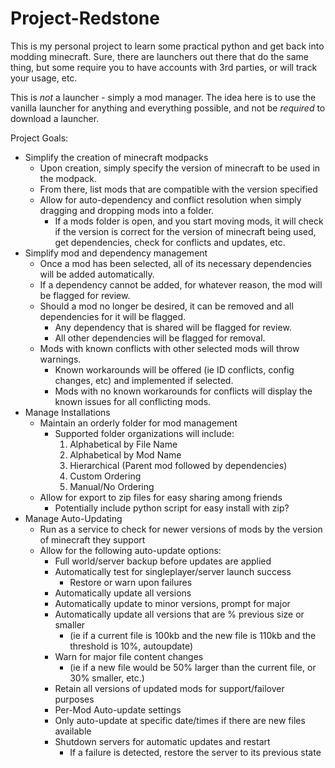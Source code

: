 # Project-Redstone
This is my personal project to learn some practical python and get back into modding minecraft.  Sure, there are launchers out there that do the same thing, but some require you to have accounts with 3rd parties, or will track your usage, etc.

This is _not_ a launcher - simply a mod manager.  The idea here is to use the vanilla launcher for anything and everything possible, and not be _required_ to download a launcher.

Project Goals:

* Simplify the creation of minecraft modpacks
    * Upon creation, simply specify the version of minecraft to be used in the modpack.
    * From there, list mods that are compatible with the version specified
    * Allow for auto-dependency and conflict resolution when simply dragging and dropping mods into a folder.
        * If a mods folder is open, and you start moving mods, it will check if the version is correct for the version of minecraft being used, get dependencies, check for conflicts and updates, etc.
* Simplify mod and dependency management
    * Once a mod has been selected, all of its necessary dependencies will be added automatically.
    * If a dependency cannot be added, for whatever reason, the mod will be flagged for review.
    * Should a mod no longer be desired, it can be removed and all dependencies for it will be flagged.
        * Any dependency that is shared will be flagged for review.
        * All other dependencies will be flagged for removal.
    * Mods with known conflicts with other selected mods will throw warnings.
        * Known workarounds will be offered (ie ID conflicts, config changes, etc) and implemented if selected.
        * Mods with no known workarounds for conflicts will display the known issues for all conflicting mods.
* Manage Installations
    * Maintain an orderly folder for mod management
        * Supported folder organizations will include:
            1) Alphabetical by File Name
            2) Alphabetical by Mod Name
            3) Hierarchical (Parent mod followed by dependencies)
            4) Custom Ordering
            5) Manual/No Ordering
    * Allow for export to zip files for easy sharing among friends
        * Potentially include python script for easy install with zip?
* Manage Auto-Updating
    * Run as a service to check for newer versions of mods by the version of minecraft they support
    * Allow for the following auto-update options:
        * Full world/server backup before updates are applied
        * Automatically test for singleplayer/server launch success
            * Restore or warn upon failures
        * Automatically update all versions
        * Automatically update to minor versions, prompt for major
        * Automatically update all versions that are % previous size or smaller
            * (ie if a current file is 100kb and the new file is 110kb and the threshold is 10%, autoupdate)
        * Warn for major file content changes
            * (ie if a new file would be 50% larger than the current file, or 30% smaller, etc.)
        * Retain all versions of updated mods for support/failover purposes
        * Per-Mod Auto-update settings
        * Only auto-update at specific date/times if there are new files available
        * Shutdown servers for automatic updates and restart
            * If a failure is detected, restore the server to its previous state